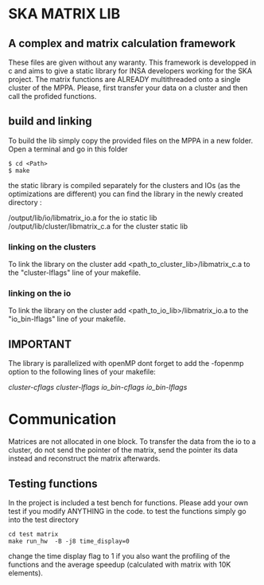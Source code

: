 # SKA MATRIX LIB

## A complex and matrix calculation framework
These files are given without any waranty.
This framework is developped in c and aims to give a static library for INSA developers working for the SKA project.
The matrix functions are ALREADY multithreaded onto a single cluster of the MPPA.
Please, first transfer your data on a cluster and then call the profided functions.


## build and linking

To build the lib simply copy the provided files on the MPPA in a new folder.
Open a terminal and go in this folder 
```
$ cd <Path>
$ make
```
the static library is compiled separately for the clusters and IOs (as the optimizations are different)
you can find the library in the newly created directory :

<folder>/output/lib/io/libmatrix_io.a 			for the io static lib
<folder>/output/lib/cluster/libmatrix_c.a		for the cluster static lib

### linking on the clusters

To link the library on the cluster add <path_to_cluster_lib>/libmatrix_c.a to the "cluster-lflags" line of your makefile.

### linking on the io

To link the library on the cluster add <path_to_io_lib>/libmatrix\_io.a to the "io\_bin-lflags" line of your makefile.


## IMPORTANT 

The library is parallelized with openMP dont forget to add the -fopenmp option to the following lines of your makefile:

_cluster-cflags_
_cluster-lflags_
_io\_bin-cflags_
_io\_bin-lflags_

# Communication

Matrices are not allocated in one block. To transfer the data from the io to a cluster, 
do not send the pointer of the matrix, send the pointer its data instead and reconstruct the matrix afterwards.

## Testing functions

In the project is included a test bench for functions. Please add your own test if you modify ANYTHING in the code.
to test the functions simply go into the test directory 
```
cd test matrix
make run_hw  -B -j8 time_display=0
```

change the time display flag to 1  if you also want the profiling of the functions and the average speedup (calculated with matrix with 10K elements).
